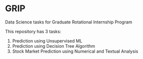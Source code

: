 # GRIP
Data Science tasks for Graduate Rotational Internship Program


This repository has 3 tasks:
1. Prediction using Unsupervised ML
2. Prediction using Decision Tree Algorithm
3. Stock Market Prediction using Numerical and Textual Analysis
